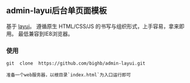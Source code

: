 ## admin-layui后台单页面模板

基于 [layui](https://layui.itze.cn/doc/index.html)。 遵循原生 HTML/CSS/JS 的书写与组织形式，上手容易，拿来即用。 最低兼容到IE8浏览器。

### 使用

```
git  clone  https://github.com/bighb/admin-layui.git
```

```
准备一个web服务器，以根目录`index.html`为入口运行即可
```

